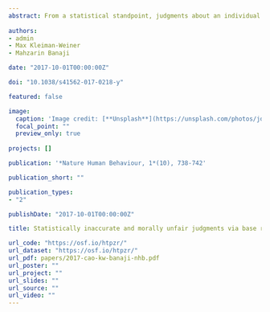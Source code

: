 ```yaml
---
abstract: From a statistical standpoint, judgments about an individual are more accurate if base rates about the individual’s social group are taken into account (Eddy, 1982; Kahneman & Tversky, 1973; Bar-Hillel, 1980; Tversky & Kahneman, 1974). But from a moral standpoint, using these base rates is considered unfair and can even be illegal (Cao & Banaji, 2016; Rawls, 2001; Dworkin, 2000; Koehler, 1992; Test-Achats v. Council of Ministers, 2011). Thus, the imperative to be statistically accurate is directly at odds with the imperative to be morally fair. This conflict was resolved by creating tasks in which Bayesian rationality and moral fairness were aligned, thereby allowing social judgments to be both accurate and fair. Despite this alignment, we show that social judgments were inaccurate and unfair. Instead of appropriately setting aside social group differences, participants erroneously relied upon them when making judgments about specific individuals. This bias – which we call base rate intrusion – was robust, generalized across various social groups (gender, race, nationality, and age), and differed from analogous nonsocial judgments. Results also demonstrate how social judgments can be corrected to achieve both statistical accuracy and moral fairness. Overall, these data (total *N* = 5,138) highlight the pernicious effects of social base rates. Under conditions that closely approximate those of everyday life (Fiske & Neuberg, 2012; Moss-Racusin et al., 2012; Cheryan, et al., 2009), these base rates can undermine the rationality and fairness of human judgments.
  
authors:
- admin
- Max Kleiman-Weiner
- Mahzarin Banaji

date: "2017-10-01T00:00:00Z"

doi: "10.1038/s41562-017-0218-y"

featured: false

image:
  caption: 'Image credit: [**Unsplash**](https://unsplash.com/photos/jdD8gXaTZsc)'
  focal_point: ""
  preview_only: true
  
projects: []

publication: '*Nature Human Behaviour, 1*(10), 738-742'

publication_short: ""

publication_types:
- "2"

publishDate: "2017-10-01T00:00:00Z"

title: Statistically inaccurate and morally unfair judgments via base rate intrusion

url_code: "https://osf.io/htpzr/"
url_dataset: "https://osf.io/htpzr/"
url_pdf: papers/2017-cao-kw-banaji-nhb.pdf
url_poster: ""
url_project: ""
url_slides: ""
url_source: ""
url_video: ""
---
```


<!--
{{% alert note %}}
Click the *Cite* button above to demo the feature to enable visitors to import publication metadata into their reference management software.
{{% /alert %}}

{{% alert note %}}
Click the *Slides* button above to demo Academic's Markdown slides feature.
{{% /alert %}}

Supplementary notes can be added here, including [code and math](https://sourcethemes.com/academic/docs/writing-markdown-latex/).
-->
